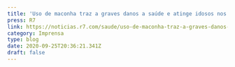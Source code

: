 ```yaml
---
title: 'Uso de maconha traz a graves danos a saúde e atinge idosos nos EUA'
press: R7
link: https://noticias.r7.com/saude/uso-de-maconha-traz-a-graves-danos-a-saude-e-atinge-idosos-nos-eua-04092020
category: Imprensa
type: blog
date: 2020-09-25T20:36:21.341Z
draft: false
---
```

